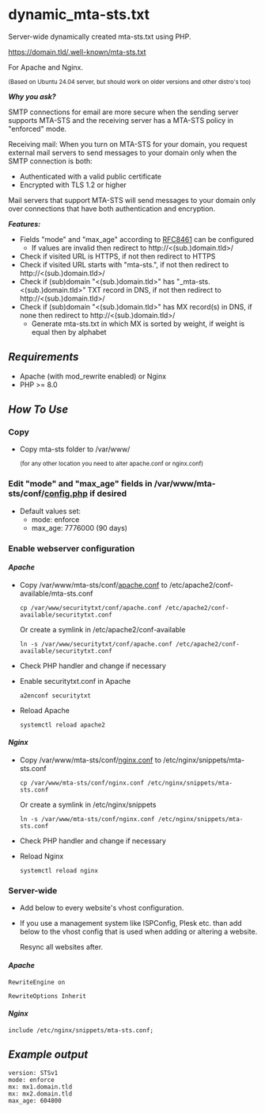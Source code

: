 # dynamic_mta-sts.txt

Server-wide dynamically created mta-sts.txt using PHP.

https://domain.tld/.well-known/mta-sts.txt

For Apache and Nginx.

<sup>(Based on Ubuntu 24.04 server, but should work on older versions and other distro's too)</sup>

***Why you ask?***

SMTP connections for email are more secure when the sending server supports MTA-STS and the receiving server has a MTA-STS policy in "enforced" mode.

Receiving mail: When you turn on MTA-STS for your domain, you request external mail servers to send messages to your domain only when the SMTP connection is both:
- Authenticated with a valid public certificate
- Encrypted with TLS 1.2 or higher

Mail servers that support MTA-STS will send messages to your domain only over connections that have both authentication and encryption.


***Features:***
- Fields "mode" and "max_age" according to [RFC8461](https://www.rfc-editor.org/rfc/rfc8461) can be configured
  - If values are invalid then redirect to http://<(sub.)domain.tld>/
- Check if visited URL is HTTPS, if not then redirect to HTTPS
- Check if visited URL starts with "mta-sts.", if not then redirect to http://<(sub.)domain.tld>/
- Check if (sub)domain "<(sub.)domain.tld>" has "_mta-sts.<(sub.)domain.tld>" TXT record in DNS, if not then redirect to http://<(sub.)domain.tld>/
- Check if (sub)domain "<(sub.)domain.tld>" has MX record(s) in DNS, if none then redirect to http://<(sub.)domain.tld>/
  - Generate mta-sts.txt in which MX is sorted by weight, if weight is equal then by alphabet

## _Requirements_

- Apache (with mod_rewrite enabled) or Nginx
- PHP >= 8.0

## _How To Use_

### Copy

- Copy mta-sts folder to /var/www/

  <sup>(for any other location you need to alter apache.conf or nginx.conf)</sup>

### Edit "mode" and "max_age" fields in /var/www/mta-sts/conf/[config.php](mta-sts/conf/config.php) if desired

- Default values set:
  - mode: enforce
  - max_age: 7776000 (90 days)

### Enable webserver configuration

#### _Apache_

- Copy /var/www/mta-sts/conf/[apache.conf](mta-sts/conf/apache.conf) to /etc/apache2/conf-available/mta-sts.conf
  
  ```cp /var/www/securitytxt/conf/apache.conf /etc/apache2/conf-available/securitytxt.conf```

  Or create a symlink in /etc/apache2/conf-available
  
  ```ln -s /var/www/securitytxt/conf/apache.conf /etc/apache2/conf-available/securitytxt.conf```

- Check PHP handler and change if necessary

- Enable securitytxt.conf in Apache

  ```a2enconf securitytxt```

- Reload Apache

  ```systemctl reload apache2```

#### _Nginx_

- Copy /var/www/mta-sts/conf/[nginx.conf](mta-sts/conf/nginx.conf) to /etc/nginx/snippets/mta-sts.conf
  
  ```cp /var/www/mta-sts/conf/nginx.conf /etc/nginx/snippets/mta-sts.conf```

  Or create a symlink in /etc/nginx/snippets
  
  ```ln -s /var/www/mta-sts/conf/nginx.conf /etc/nginx/snippets/mta-sts.conf```

- Check PHP handler and change if necessary

- Reload Nginx

  ```systemctl reload nginx```

### Server-wide

- Add below to every website's vhost configuration.

- If you use a management system like ISPConfig, Plesk etc. than add below to the vhost config that is used when adding or altering a website.

  Resync all websites after.

#### _Apache_

  ```RewriteEngine on```
  
  ```RewriteOptions Inherit```

#### _Nginx_

  ```include /etc/nginx/snippets/mta-sts.conf;```

## _Example output_

```
version: STSv1
mode: enforce
mx: mx1.domain.tld
mx: mx2.domain.tld
max_age: 604800
```
